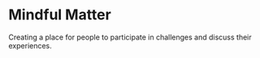 # Mindful Matter
Creating a place for people to participate in challenges and discuss their experiences.
